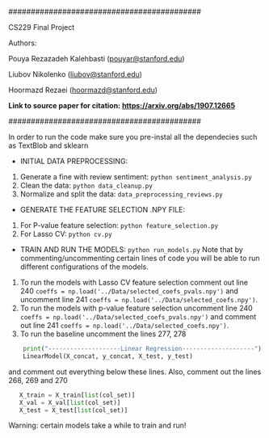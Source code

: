 ###########################################

CS229 Final Project

Authors:

Pouya Rezazadeh Kalehbasti (pouyar@stanford.edu)

Liubov Nikolenko (liubov@stanford.edu)

Hoormazd Rezaei (hoormazd@stanford.edu)

**Link to source paper for citation: https://arxiv.org/abs/1907.12665**

###########################################

In order to run the code make sure you pre-instal all the dependecies such as
TextBlob and sklearn

+ INITIAL DATA PREPROCESSING:
1. Generate a fine with review sentiment: `python sentiment_analysis.py`
2. Clean the data: `python data_cleanup.py`
3. Normalize and split the data: `data_preprocessing_reviews.py`

+ GENERATE THE FEATURE SELECTION .NPY FILE:
1. For P-value feature selection: `python feature_selection.py`
2. For Lasso CV: `python cv.py`

+ TRAIN AND RUN THE MODELS:
`python run_models.py`
Note that by commenting/uncommenting certain lines of code you will be able to
run different configurations of the models.
1. To run the models with Lasso CV feature selection comment out line 240
`coeffs = np.load('../Data/selected_coefs_pvals.npy')` and uncomment line 241
`coeffs = np.load('../Data/selected_coefs.npy')`.
2. To run the models with p-value feature selection uncomment line 240
`coeffs = np.load('../Data/selected_coefs_pvals.npy')` and comment out line 241
`coeffs = np.load('../Data/selected_coefs.npy')`.
3. To run the baseline uncomment the lines 277, 278
```python
    print("--------------------Linear Regression--------------------")
    LinearModel(X_concat, y_concat, X_test, y_test)
 ```
 and comment out everything below these lines. Also, comment out the lines 268, 269 and 270
 ```python
    X_train = X_train[list(col_set)]
    X_val = X_val[list(col_set)]
    X_test = X_test[list(col_set)]
 ```

Warning: certain models take a while to train and run!
